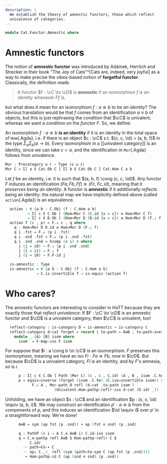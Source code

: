 ```yaml
---
description: |
  We establish the theory of amnestic functors, those which reflect
  univalence of categories.
---
```

<!--
```agda
open import Cat.Functor.Base
open import Cat.Univalent
open import Cat.Prelude

import Cat.Functor.Reasoning as Func
import Cat.Reasoning as Cat
```
-->

```agda
module Cat.Functor.Amnestic where
```

<!--
```agda
private variable
  o ℓ o′ ℓ′ : Level
  C D : Precategory o ℓ
```
-->

# Amnestic functors

The notion of **amnestic functor** was introduced by Adámek, Herrlich
and Strecker in their book "The Joy of Cats"^[Cats are, indeed, very
joyful] as a way to make precise the vibes-based notion of **forgetful
functor**. Classically, the definition reads

> A functor $F : \cC \to \cD$ is **amnestic** if an isomorphism
$f$ _is an identity_ whenever $Ff$ is,

but what does it mean for an isomorphism $f : a \cong b$ to _be an
identity_? The obvious translation would be that $f$ comes from an
identification $a \equiv b$ of objects, but this is just rephrasing the
condition that $\cC$ is univalent, whereas we want a condition on the
_functor_ $F$. So, we define:

An isomorphism $f : a \cong b$ **is an identity** if it is an identity
in the total space of `Hom`{.Agda}, i.e. if there is an object $c : \cC$
s.t. $(c, c, \id) = (a, b, f)$ in the type $\Sigma_a \Sigma_b (a \to b)$.
Every isomorphism in a [[univalent category]] is an identity, since we can
take $c = a$, and the identification in `Mor`{.Agda} follows from
univalence.

```agda
Mor : Precategory o ℓ → Type (o ⊔ ℓ)
Mor C = Σ[ a ∈ Cat.Ob C ] Σ[ b ∈ Cat.Ob C ] Cat.Hom C a b
```

<!--
```agda
Hom→Mor : (C : Precategory o ℓ) {x y : Cat.Ob C} → Cat.Hom C x y → Mor C
Hom→Mor _ f = _ , _ , f

Mor-path : (C : Precategory o ℓ) {a b : Mor C}
         → (p : a .fst ≡ b .fst)
         → (q : a .snd .fst ≡ b .snd .fst)
         → PathP (λ i → Cat.Hom C (p i) (q i)) (a .snd .snd) (b .snd .snd)
         → a ≡ b
Mor-path C p q r i = p i , q i , r i

module _ (F : Functor C D) where
  private
    module C = Cat C
    module D = Cat D
    module F = Func F
```
-->

Let $f$ be an identity, i.e. it is such that $(a, b, f) \cong (c, c,
\id)$. Any functor $F$ induces an identification $(Fa, Fb, Ff) \cong
(Fc, Fc, id)$, meaning that it _preserves being an identity_. A functor
is **amnestic** if it additionally _reflects_ being an identity: the
natural map we have implicitly defined above (called `action`{.Agda}) is
an equivalence.

```agda
  action : ∀ {a b : C.Ob} (f : C.Hom a b)
          → Σ[ c ∈ C.Ob ] (Hom→Mor C (C.id {x = c}) ≡ Hom→Mor C f)
          → Σ[ c ∈ D.Ob ] (Hom→Mor D (D.id {x = c}) ≡ Hom→Mor D (F.₁ f))
  action f (c , p) = F.₀ c , q where
    q : Hom→Mor D D.id ≡ Hom→Mor D (F.₁ f)
    q i .fst = F.₀ (p i .fst)
    q i .snd .fst = F.₀ (p i .snd .fst)
    q i .snd .snd = hcomp (∂ i) λ where
      j (j = i0) → F.₁ (p i .snd .snd)
      j (i = i1) → F.₁ f
      j (i = i0) → F.F-id j

  is-amnestic : Type _
  is-amnestic = ∀ {a b : C.Ob} (f : C.Hom a b)
              → C.is-invertible f → is-equiv (action f)
```

# Who cares?

The amnestic functors are interesting to consider in HoTT because they
are exactly those that _reflect univalence_: If $F : \cC \to \cD$
is an amnestic functor and $\cD$ is a univalent category, then
$\cC$ is univalent, too!

```agda
  reflect-category : is-category D → is-amnestic → is-category C
  reflect-category d-cat forget = record { to-path = A≡B ; to-path-over = q } where
    module _ {A} {B} isom where
      isom′ = F-map-iso F isom
```

For suppose that $i : a \cong b \in \cC$ is an isomorphism. $F$
preserves this isomorphism, meaning we have an iso $Fi : Fa \cong Fb$,
now in $\cD$. But because $\cD$ is a univalent category, $Fi$ is
an identity, and by $F$'s amnesia, so is $i$.

```agda
      p : Σ[ c ∈ C.Ob ] Path (Mor C) (c , c , C.id) (A , B , isom .C.to)
      p = equiv→inverse (forget (isom .C.to) (C.iso→invertible isom)) $
            F.₀ A , Mor-path D refl (d-cat .to-path isom′)
                      (Univalent.Hom-pathp-reflr-iso d-cat (D.idr _))
```

Unfolding, we have an object $x : \cC$ and an identification $p : (x,
x, \id) \equiv (a, b, i)$. We may construct an identification $p' :
a \cong b$ from the components of $p$, and this induces an
identification $\id \equiv i$ over $p'$ in a straightforward way.
We're done!

```agda
      A≡B = sym (ap fst (p .snd)) ∙ ap (fst ⊙ snd) (p .snd)

      q : PathP (λ i → A C.≅ A≡B i) C.id-iso isom
      q = C.≅-pathp refl A≡B $ Hom-pathp-reflr C $
           C.idr _
        ·· path→to-∙ C _ _
        ·· ap₂ C._∘_ refl (sym (path→to-sym C (ap fst (p .snd))))
         ∙ Hom-pathp-id C (ap (snd ⊙ snd) (p .snd))
```
